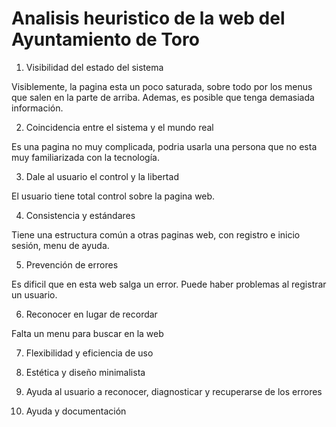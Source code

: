 # Analisis heuristico de la web del Ayuntamiento de Toro

1. Visibilidad del estado del sistema

Visiblemente, la pagina esta un poco saturada, sobre todo por los menus que salen en la parte de arriba. Ademas, es posible que tenga demasiada información.

2. Coincidencia entre el sistema y el mundo real

Es una pagina no muy complicada, podria usarla una persona que no esta muy familiarizada con la tecnología.   

3. Dale al usuario el control y la libertad

El usuario tiene total control sobre la pagina web.

4. Consistencia y estándares

Tiene una estructura común a otras paginas web, con registro e inicio sesión, menu de ayuda.

5. Prevención de errores

Es dificil que en esta web salga un error. Puede haber problemas al registrar un usuario.

6. Reconocer en lugar de recordar

Falta un menu para buscar en la web

7. Flexibilidad y eficiencia de uso

8. Estética y diseño minimalista

9. Ayuda al usuario a reconocer, diagnosticar y recuperarse de los errores

10. Ayuda y documentación
